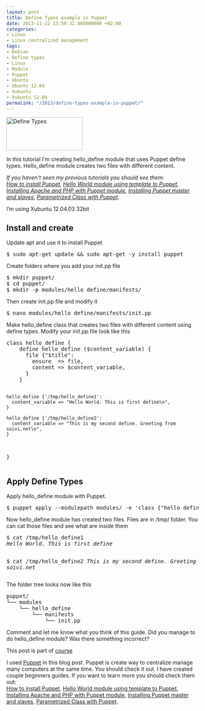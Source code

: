 ```yaml
---
layout: post
title: Define Types example in Puppet
date: 2013-11-22 13:59:32.000000000 +02:00
categories:
- Linux
- Linux centralized management
tags:
- Debian
- Define types
- Linux
- Module
- Puppet
- Ubuntu
- Ubuntu 12.04
- Xubuntu
- Xubuntu 12.04
permalink: "/2013/define-types-example-in-puppet/"
---
```

<p><img src="{{ site.baseurl }}/assets/2013/11/Puppet_Logo.svg_.min_.png" alt="Define Types" width="200" height="87" class="alignright size-full wp-image-1139" /></p>
<p>In this tutorial I'm creating hello_define module that uses Puppet define types. Hello_define module creates two files with different content.</p>
<p><em>If you haven't seen my previous tutorials you should see them:<br />
<a href="http://soivi.net/2013/how-to-install-puppet/">How to install Puppet</a>, <a href="http://soivi.net/2013/template-hello-world-module-to-puppet/">Hello World module using template to Puppet</a>,<br />
<a href="http://soivi.net/2013/installing-apache-and-php-with-puppet-module/">Installing Apache and PHP with Puppet module</a>, <a href="http://soivi.net/2013/installing-puppet-master-and-slaves/">Installing Puppet master and slaves</a>, <a href="http://soivi.net/2013/parametrized-class-with-puppet/">Parametrized Class with Puppet</a>.</em></p>
<p>I’m using Xubuntu 12.04.03 32bit</p>
<h2>Install and create</h2>
<p>Update apt and use it to install Puppet</p>
<pre>
$ sudo apt-get update && sudo apt-get -y install puppet
</pre>
<p>Create folders where you add your init.pp file</p>
<pre>
$ mkdir puppet/
$ cd puppet/
$ mkdir -p modules/hello_define/manifests/
</pre>
<p>Then create init.pp file and modify it</p>
<pre>
$ nano modules/hello_define/manifests/init.pp
</pre>
<p>Make hello_define class that creates two files with different content using define types. Modify your init.pp file look like this</p>
<pre>
class hello_define {
    define hello_define ($content_variable) {
      file {"$title":
        ensure  => file,
        content => $content_variable,
      }
    }

    hello_define {'/tmp/hello_define1':
      content_variable => "Hello World. This is first define\n",
    }

    hello_define {'/tmp/hello_define2':
      content_variable => "This is my second define. Greeting from soivi.net\n",
    }
}
</pre>
<h2>Apply Define Types</h2>
<p>Apply hello_define module with Puppet.</p>
<pre>
$ puppet apply --modulepath modules/ -e 'class {"hello_define":}'
</pre>
<p>Now hello_define module has created two files. Files are in /tmp/ folder. You can cat those files and see what are inside them</p>
<pre>
$ cat /tmp/hello_define1 
<em>Hello World. This is first define</em>

$ cat /tmp/hello_define2
<em>This is my second define. Greeting from soivi.net</em>
</pre>
<p>The folder tree looks now like this</p>
<pre>
puppet/
└── modules
    └── hello_define
        └── manifests
            └── init.pp
</pre>
<p>
Comment and let me know what you think of this guide. Did you manage to do hello_define module? Was there something incorrect?</p>
<p>
This post is part of <a href="http://terokarvinen.com/2013/aikataulu-%E2%80%93-linuxin-keskitetty-hallinta-%E2%80%93-ict4tn011-4-syksylla-2013">course</a></p>
<p>I used <a href="https://puppet.com/">Puppet</a> in this blog post. Puppet is create way to centralize manage many computers at the same time. You should check it out. I have created couple beginners guides. If you want to learn more you should check them out:<br />
<a href="http://soivi.net/2013/how-to-install-puppet/">How to install Puppet</a>, <a href="http://soivi.net/2013/template-hello-world-module-to-puppet/">Hello World module using template to Puppet</a>,<br />
<a href="http://soivi.net/2013/installing-apache-and-php-with-puppet-module/">Installing Apache and PHP with Puppet module</a>, <a href="http://soivi.net/2013/installing-puppet-master-and-slaves/">Installing Puppet master and slaves</a>, <a href="http://soivi.net/2013/parametrized-class-with-puppet/">Parametrized Class with Puppet</a>.</p>
